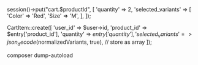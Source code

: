 session()->put("cart.$productId", [
'quantity' => 2,
'selected_variants' => [
'Color' => 'Red',
'Size' => 'M',
],
]);

[//]: # (TODO json_encode -> normalize_variants)
CartItem::create([
'user_id' => $user->id,
'product_id' => $entry['product_id'],
'quantity' => $entry['quantity'],
'selected_variants' => json_decode($normalizedVariants, true), // store as array
]);

[//]: # (TODO Jozef might have to run command:)
composer dump-autoload
